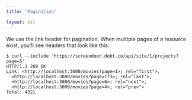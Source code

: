 ```yaml
---
title: 'Pagination'

layout: nil
---
```


We use the link header for pagination. When multiple pages of a resource exist, you'll see headers that look like this:

```
$ curl --include 'https://screendoor.dobt.co/api/site/1/projects?page=5'
HTTP/1.1 200 OK
Link: <http://localhost:3000/movies?page=1>; rel="first">,
  <http://localhost:3000/movies?page=173>; rel="last">,
  <http://localhost:3000/movies?page=6>; rel="next">,
  <http://localhost:3000/movies?page=4>; rel="prev">
Total: 4321
```